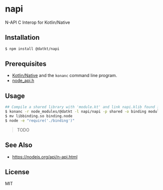 napi
====
N-API C Interop for Kotlin/Native

## Installation

```sh
$ npm install @datkt/napi
```

## Prerequisites

* [Kotlin/Native](https://github.com/JetBrains/kotlin-native) and the
  `konanc` command line program.
* [node\_api.h](https://github.com/nodejs/node/blob/master/src/node_api.h)

## Usage

```sh
## Compile a shared library with 'module.kt' and link napi.klib found in `node_modules/`
$ konanc -r node_modules/@datkt -l napi/napi -p shared -o binding module.kt
$ mv libbinding.so binding.node
$ node -e "require('./binding')"
```

> TODO

## See Also

* https://nodejs.org/api/n-api.html

## License

MIT
